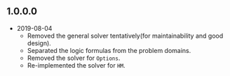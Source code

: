 ## 1.0.0.0
- 2019-08-04
    - Removed the general solver tentatively(for maintainability and good design).
    - Separated the logic formulas from the problem domains.
    - Removed the solver for `Options`.
    - Re-implemented the solver for `HM`.